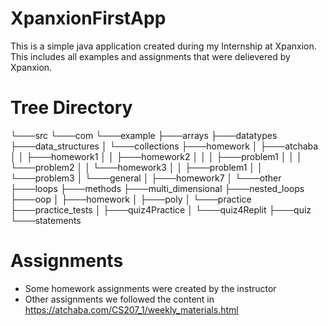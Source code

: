 # XpanxionFirstApp
This is a simple java application created during my Internship at Xpanxion. This includes all examples and assignments that were delievered by Xpanxion.

# Tree Directory
└───src
    └───com
        └───example
            ├───arrays
            ├───datatypes
            ├───data_structures
            │   └───collections
            ├───homework
            │   ├───atchaba
            │   │   ├───homework1
            │   │   ├───homework2
            │   │   │   ├───problem1
            │   │   │   └───problem2
            │   │   └───homework3
            │   │       ├───problem1
            │   │       └───problem3
            │   └───general
            │       ├───homework7
            │       └───other
            ├───loops
            ├───methods
            ├───multi_dimensional
            ├───nested_loops
            ├───oop
            │   ├───homework
            │   ├───poly
            │   └───practice
            ├───practice_tests
            │   ├───quiz4Practice
            │   └───quiz4Replit
            ├───quiz
            └───statements

# Assignments
- Some homework assignments were created by the instructor
- Other assignments we followed the content in https://atchaba.com/CS207_1/weekly_materials.html
